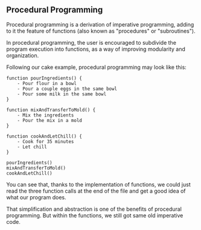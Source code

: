 ## Procedural Programming

Procedural programming is a derivation of imperative programming, adding to it the feature of functions (also known as "procedures" or "subroutines").



In procedural programming, the user is encouraged to subdivide the program execution into functions, as a way of improving modularity and organization.



Following our cake example, procedural programming may look like this:

```
function pourIngredients() {
    - Pour flour in a bowl
    - Pour a couple eggs in the same bowl
    - Pour some milk in the same bowl
}

function mixAndTransferToMold() {
    - Mix the ingredients
    - Pour the mix in a mold
}

function cookAndLetChill() {
    - Cook for 35 minutes
    - Let chill
}

pourIngredients()
mixAndTransferToMold()
cookAndLetChill()
```

You can see that, thanks to the implementation of functions, we could just read the three function calls at the end of the file and get a good idea of what our program does.



That simplification and abstraction is one of the benefits of procedural programming. But within the functions, we still got same old imperative code.